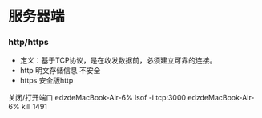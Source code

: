 # 服务器端
### http/https
 - 定义：基于TCP协议，是在收发数据前，必须建立可靠的连接。
 - http 明文存储信息 不安全
 - https 安全版http

 关闭/打开端口
edzdeMacBook-Air-6% lsof -i tcp:3000
 edzdeMacBook-Air-6% kill 1491
